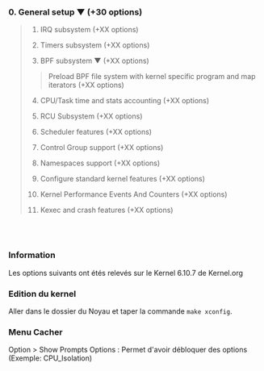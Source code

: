 ### 0. General setup ▼ (+30 options)
 > 1. IRQ subsystem (+XX options)
 > 
 > 2. Timers subsystem (+XX options)
 > 
 > 3. BPF subsystem ▼ (+XX options)
 > 
  >> Preload BPF file system with kernel specific program and map iterators (+XX options)
 >
 > 4. CPU/Task time and stats accounting (+XX options)
 >
 > 5. RCU Subsystem (+XX options)
 >
 > 6. Scheduler features (+XX options)
 >
 > 7. Control Group support (+XX options)
 >
 > 8. Namespaces support (+XX options)
 >
 > 9. Configure standard kernel features (+XX options)
 >
 > 10. Kernel Performance Events And Counters (+XX options)
 >
 > 11. Kexec and crash features (+XX options)

<br />

<br />

### Information
Les options suivants ont étés relevés sur le Kernel 6.10.7 de Kernel.org

### Edition du kernel
Aller dans le dossier du Noyau et taper la commande `make xconfig`.


### Menu Cacher
Option > Show Prompts Options : Permet d'avoir débloquer des options (Exemple: CPU_Isolation)

